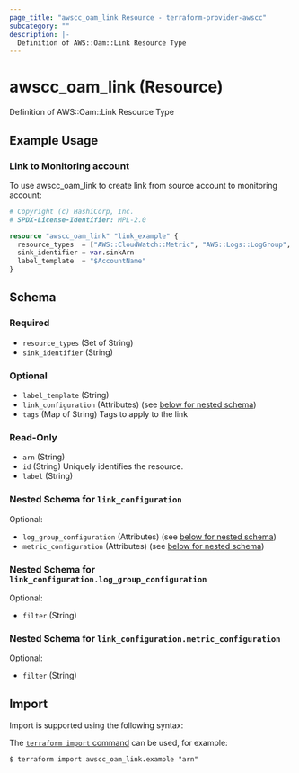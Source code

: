 ```yaml
---
page_title: "awscc_oam_link Resource - terraform-provider-awscc"
subcategory: ""
description: |-
  Definition of AWS::Oam::Link Resource Type
---
```


# awscc_oam_link (Resource)

Definition of AWS::Oam::Link Resource Type

## Example Usage

### Link to Monitoring account

To use awscc_oam_link to create link from source account to monitoring account:

```terraform
# Copyright (c) HashiCorp, Inc.
# SPDX-License-Identifier: MPL-2.0

resource "awscc_oam_link" "link_example" {
  resource_types  = ["AWS::CloudWatch::Metric", "AWS::Logs::LogGroup", "AWS::XRay::Trace"]
  sink_identifier = var.sinkArn
  label_template  = "$AccountName"
}
```

<!-- schema generated by tfplugindocs -->
## Schema

### Required

- `resource_types` (Set of String)
- `sink_identifier` (String)

### Optional

- `label_template` (String)
- `link_configuration` (Attributes) (see [below for nested schema](#nestedatt--link_configuration))
- `tags` (Map of String) Tags to apply to the link

### Read-Only

- `arn` (String)
- `id` (String) Uniquely identifies the resource.
- `label` (String)

<a id="nestedatt--link_configuration"></a>
### Nested Schema for `link_configuration`

Optional:

- `log_group_configuration` (Attributes) (see [below for nested schema](#nestedatt--link_configuration--log_group_configuration))
- `metric_configuration` (Attributes) (see [below for nested schema](#nestedatt--link_configuration--metric_configuration))

<a id="nestedatt--link_configuration--log_group_configuration"></a>
### Nested Schema for `link_configuration.log_group_configuration`

Optional:

- `filter` (String)


<a id="nestedatt--link_configuration--metric_configuration"></a>
### Nested Schema for `link_configuration.metric_configuration`

Optional:

- `filter` (String)

## Import

Import is supported using the following syntax:

The [`terraform import` command](https://developer.hashicorp.com/terraform/cli/commands/import) can be used, for example:

```shell
$ terraform import awscc_oam_link.example "arn"
```